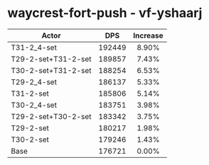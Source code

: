 # waycrest-fort-push - vf-yshaarj
| Actor | DPS | Increase |
|---|:---:|:---:|
|T31-2_4-set|192449|8.90%|
|T29-2-set+T31-2-set|189857|7.43%|
|T30-2-set+T31-2-set|188254|6.53%|
|T29-2_4-set|186137|5.33%|
|T31-2-set|185806|5.14%|
|T30-2_4-set|183751|3.98%|
|T29-2-set+T30-2-set|183342|3.75%|
|T29-2-set|180217|1.98%|
|T30-2-set|179246|1.43%|
|Base|176721|0.00%|

